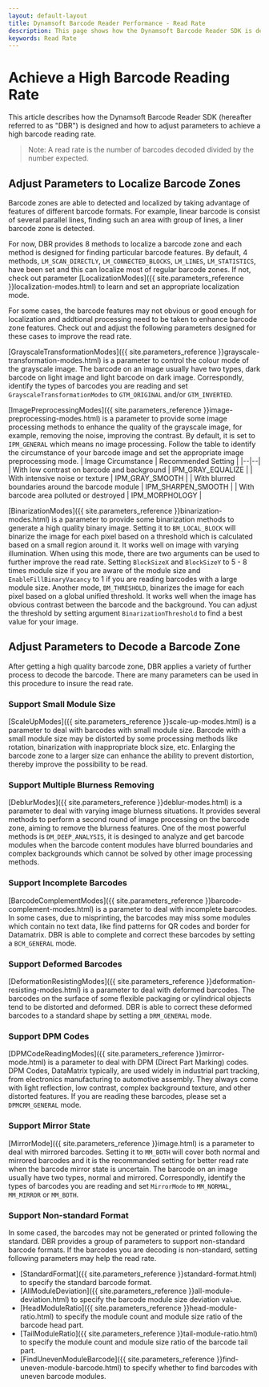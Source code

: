 ```yaml
---
layout: default-layout
title: Dynamsoft Barcode Reader Performance - Read Rate
description: This page shows how the Dynamsoft Barcode Reader SDK is designed to improve read rate
keywords: Read Rate
---
```



# Achieve a High Barcode Reading Rate

This article describes how the Dynamsoft Barcode Reader SDK (hereafter referred to as "DBR") is designed and how to adjust parameters to achieve a high barcode reading rate.
>Note: A read rate is the number of barcodes decoded divided by the number expected.

## Adjust Parameters to Localize Barcode Zones
Barcode zones are able to detected and localized by taking advantage of features of different barcode formats. For example, linear barcode is consist
of several parallel lines, finding such an area with group of lines, a liner barcode zone is detected. 

For now, DBR provides 8 methods to localize a barcode zone and each method is designed for finding particular barcode features. By default, 4 methods, `LM_SCAN_DIRECTLY`, `LM_CONNECTED_BLOCKS`, `LM_LINES`, `LM_STATISTICS`, have been set and this can localize most of regular barcode zones.
If not, check out parameter [LocalizationModes]({{ site.parameters_reference }}localization-modes.html) to learn and set an appropriate localization mode. 

For some cases, the barcode features may not obvious or good enough for localization and addtional processing need to be taken to enhance barcode zone features. Check out and adjust the following parameters designed for these cases to improve the read rate.

[GrayscaleTransformationModes]({{ site.parameters_reference }}grayscale-transformation-modes.html) is a parameter to control the colour mode of the grayscale image. The barcode on an image usually have two types, dark barcode on light image and light barcode on dark image. Correspondly, identify the types of barcodes you are reading and set `GrayscaleTransformationModes` to `GTM_ORIGINAL` and/or `GTM_INVERTED`.

[ImagePreprocessingModes]({{ site.parameters_reference }}image-preprocessing-modes.html) is a parameter to provide some image processing methods to enhance the quality of the grayscale image, for example, removing the noise, improving the contrast. By default, it is set to `IPM_GENERAL` which means no image processing. Follow the table to identify the circumstance of your barcode image and set the appropriate image preprocessing mode.
| Image Circumstance | Recommended Setting |
|--|--|
| With low contrast on barcode and background | IPM_GRAY_EQUALIZE | 
| With intensive noise or texture | IPM_GRAY_SMOOTH |
| With blurred boundaries around the barcode module | IPM_SHARPEN_SMOOTH |
| With barcode area polluted or destroyed | IPM_MORPHOLOGY |

[BinarizationModes]({{ site.parameters_reference }}binarization-modes.html) is a parameter to provide some binarization methods to generate a high quality binary image. Setting it to `BM_LOCAL_BLOCK` will binarize the image for each pixel based on a threshold which is calculated based on a small region around it. It works well on image with varying illumination. When using this mode, there are two arguments can be used to further improve the read rate. Setting `BlockSizeX` and `BlockSizeY` to 5 - 8 times module size if you are aware of the module size and `EnableFillBinaryVacancy` to 1 if you are reading barcodes with a large module size.
Another mode, `BM_THRESHOLD`, binarizes the image for each pixel based on a global unified threshold. It works well when the image has obvious contrast between the barcode and the background. You can adjust the threshold by setting argument `BinarizationThreshold` to find a best value for your image.


## Adjust Parameters to Decode a Barcode Zone
After getting a high quality barcode zone, DBR applies a variety of further process to decode the barcode. There are many parameters can be used in this procedure to insure the read rate.

### Support Small Module Size
[ScaleUpModes]({{ site.parameters_reference }}scale-up-modes.html) is a parameter to deal with barcodes with small module size. Barcode with a small module size may be distorted by some processing methods like rotation, binarization with inappropriate block size, etc. Enlarging the barcode zone to a larger size can enhance the ability to prevent distortion, thereby improve the possibility to be read. 

### Support Multiple Blurness Removing
[DeblurModes]({{ site.parameters_reference }}deblur-modes.html) is a parameter to deal with varying image blurness situations. It provides several methods to perform a second round of image processing on the barcode zone, aiming to remove the blurness features. One of the most powerful methods is `DM_DEEP_ANALYSIS`, it is desinged to analyze and get barcode modules when the barcode content modules have blurred boundaries and complex backgrounds which cannot be solved by other image processing methods.

### Support Incomplete Barcodes
[BarcodeComplementModes]({{ site.parameters_reference }}barcode-complement-modes.html) is a parameter to deal with incomplete barcodes. In some cases, due to misprinting, the barcodes may miss some modules which contain no text data, like find patterns for QR codes and border for Datamatrix. DBR is able to complete and correct these barcodes by setting a `BCM_GENERAL` mode.

### Support Deformed Barcodes
[DeformationResistingModes]({{ site.parameters_reference }}deformation-resisting-modes.html) is a parameter to deal with deformed barcodes. The barcodes on the surface of some flexible packaging or cylindrical objects tend to be distorted and deformed. DBR is able to correct these deformed barcodes to a standard shape by setting a `DRM_GENERAL` mode.

### Support DPM Codes 
[DPMCodeReadingModes]({{ site.parameters_reference }}mirror-mode.html) is a parameter to deal with DPM (Direct Part Marking) codes. DPM Codes, DataMatrix typically, are used widely in industrial part tracking, from electronics manufacturing to automotive assembly. They always come with light reflection, low contrast, complex background texture, and other distorted features. If you are reading these barcodes, please set a `DPMCRM_GENERAL` mode. 

### Support Mirror State
[MirrorMode]({{ site.parameters_reference }}image.html) is a parameter to deal with mirrored barcodes. Setting it to `MM_BOTH` will cover both normal and mirrored barcodes and it is the recommanded setting for better read rate when the barcode mirror state is uncertain.
The barcode on an image usually have two types, normal and mirrored. Correspondly, identify the types of barcodes you are reading and set `MirrorMode` to `MM_NORMAL`, `MM_MIRROR` or `MM_BOTH`.


### Support Non-standard Format
In some cased, the barcodes may not be generated or printed following the standard. DBR provides a group of parameters to support non-standard barcode formats. If the barcodes you are decoding is non-standard, setting following parameters may help the read rate.
- [StandardFormat]({{ site.parameters_reference }}standard-format.html) to specify the standard barcode format.
- [AllModuleDeviation]({{ site.parameters_reference }}all-module-deviation.html) to specify the barcode module size deviation value.
- [HeadModuleRatio]({{ site.parameters_reference }}head-module-ratio.html) to specify the module count and module size ratio of the barcode head part.
- [TailModuleRatio]({{ site.parameters_reference }}tail-module-ratio.html) to specify the module count and module size ratio of the barcode tail part.
- [FindUnevenModuleBarcode]({{ site.parameters_reference }}find-uneven-module-barcode.html) to specify whether to find barcodes with uneven barcode modules.
